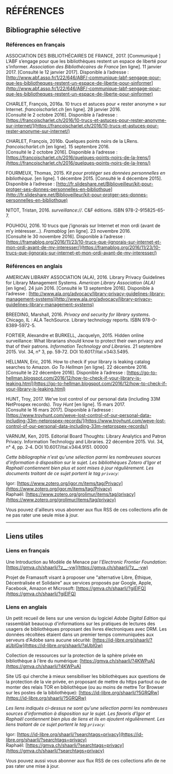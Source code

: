 # RÉFÉRENCES

## Bibliographie sélective

### Références en français

ASSOCIATION DES BIBLIOTHÉCAIRES DE FRANCE, 2017. [Communiqué ] L’ABF s’engage pour que les bibliothèques restent un espace de liberté pour s’informer. *Association des Bibliothécaires de France* [en ligne]. 11 janvier 2017. [Consulté le 12 janvier 2017]. Disponible à l’adresse : [http://www.abf.asso.fr/1/22/646/ABF/-communique-labf-sengage-pour-que-les-bibliotheques-restent-un-espace-de-liberte-pour-sinformer](http://www.abf.asso.fr/1/22/646/ABF/-communique-labf-sengage-pour-que-les-bibliotheques-restent-un-espace-de-liberte-pour-sinformer)

CHARLET, François, 2016a. 10 trucs et astuces pour « rester anonyme » sur Internet. *francoischarlet.ch* [en ligne]. 28 janvier 2016. [Consulté le 2 octobre 2016]. Disponible à l’adresse : [https://francoischarlet.ch/2016/10-trucs-et-astuces-pour-rester-anonyme-sur-internet/](https://francoischarlet.ch/2016/10-trucs-et-astuces-pour-rester-anonyme-sur-internet/)

CHARLET, François, 2016b. Quelques points noirs de la LRens. *francoischarlet.ch* [en ligne]. 15 septembre 2016. [Consulté le 2 octobre 2016]. Disponible à l’adresse : [https://francoischarlet.ch/2016/quelques-points-noirs-de-la-lrens/](https://francoischarlet.ch/2016/quelques-points-noirs-de-la-lrens/)

FOURMEUX, Thomas, 2015. *Kit pour protéger ses données personnelles en bibliothèque*. [en ligne]. 1 décembre 2015. [Consulté le 4 décembre 2015]. Disponible à l’adresse : [http://fr.slideshare.net/Biblioveilleur/kit-pour-protger-ses-donnes-personnelles-en-bibliothque](http://fr.slideshare.net/Biblioveilleur/kit-pour-protger-ses-donnes-personnelles-en-bibliothque)

NITOT, Tristan, 2016. *surveillance://*. C&F éditions. ISBN 978-2-915825-65-7.

POUHIOU, 2016. 10 trucs que j’ignorais sur Internet et mon ordi (avant de m’y intéresser…). *Framablog* [en ligne]. 23 novembre 2016. [Consulté le 30 novembre 2016]. Disponible à l’adresse : [https://framablog.org/2016/11/23/10-trucs-que-jignorais-sur-internet-et-mon-ordi-avant-de-my-interesser/](https://framablog.org/2016/11/23/10-trucs-que-jignorais-sur-internet-et-mon-ordi-avant-de-my-interesser/)


### Références en anglais

AMERICAN LIBRARY ASSOCIATION (ALA), 2016. Library Privacy Guidelines for Library Management Systems. *American Library Association (ALA)* [en ligne]. 24 juin 2016. [Consulté le 13 septembre 2016]. Disponible à l’adresse : [http://www.ala.org/advocacy/library-privacy-guidelines-library-management-systems](http://www.ala.org/advocacy/library-privacy-guidelines-library-management-systems)

BREEDING, Marshall, 2016. *Privacy and security for library systems*. Chicago, IL : ALA TechSource. Library technology reports. ISBN 978-0-8389-5972-5.

FORTIER, Alexandre et BURKELL, Jacquelyn, 2015. Hidden online surveillance: What librarians should know to protect their own privacy and that of their patrons. *Information Technology and Libraries*. 21 septembre 2015. Vol. 34, n° 3, pp. 59‑72. DOI 10.6017/ital.v34i3.5495.

HELLMAN, Eric, 2016. How to check if your library is leaking catalog searches to Amazon. *Go To Hellman* [en ligne]. 22 décembre 2016. [Consulté le 22 décembre 2016]. Disponible à l’adresse : [https://go-to-hellman.blogspot.com/2016/12/how-to-check-if-your-library-is-leaking.html](https://go-to-hellman.blogspot.com/2016/12/how-to-check-if-your-library-is-leaking.html)

HUNT, Troy, 2017. We’ve lost control of our personal data (including 33M NetProspex records). *Troy Hunt* [en ligne]. 15 mars 2017. [Consulté le 16 mars 2017]. Disponible à l’adresse : [https://www.troyhunt.com/weve-lost-control-of-our-personal-data-including-33m-netprospex-records/](https://www.troyhunt.com/weve-lost-control-of-our-personal-data-including-33m-netprospex-records/)

VARNUM, Ken, 2015. Editorial Board Thoughts: Library Analytics and Patron Privacy. Information Technology and Libraries. 22 décembre 2015. Vol. 34, n° 4, pp. 2‑4. DOI 10.6017/ital.v34i4.9151. 00000


*Cette bibliographie n'est qu'une sélection parmi les nombreuses sources d'information à disposition sur le sujet. Les bibliothèques Zotero d'Igor et Raphaël contiennent bien plus et sont mises à jour régulièrement. Les documents traitant de ce sujet portent le tag `privacy`:*

Igor: [https://www.zotero.org/igor.m/items/tag/Privacy](https://www.zotero.org/igor.m/items/tag/Privacy)   
Raphaël: [https://www.zotero.org/grolimur/items/tag/privacy](https://www.zotero.org/grolimur/items/tag/privacy)

Vous pouvez d'ailleurs vous abonner aux flux RSS de ces collections afin de ne pas rater une seule mise à jour.

-----

## Liens utiles

### Liens en français

Une Introduction au Modèle de Menace par l'*Electronic Frontier Foundation*: [https://gmva.ch/shaarli/?z__-yw](https://gmva.ch/shaarli/?z__-yw)

Projet de Framasoft visant à proposer une "alternative Libre, Éthique, Décentralisée et Solidaire" aux services proposés par Google, Apple, Facebook, Amazon et Microsoft: [https://gmva.ch/shaarli/?giElFQ](https://gmva.ch/shaarli/?giElFQ)

### Liens en anglais

Un petit recueil de liens sur une version du logiciel *Adobe Digital Edition* qui rassemblait beaucoup d'informations sur les pratiques de lectures des usagers de bibliothèques proposant des livres électroniques avec DRM. Les données récoltées étaient dans un premier temps communiquées aux serveurs d'Adobe sans aucune sécurité: [https://id-libre.org/shaarli/?aUbIGw](https://id-libre.org/shaarli/?aUbIGw)

Collection de ressources sur la protection de la sphère privée en bibliothèque à l'ère du numérique: [https://gmva.ch/shaarli/?4KWPuA](https://gmva.ch/shaarli/?4KWPuA)

Site US qui cherche à mieux sensibiliser les bibliothèques aux questions de la protection de la vie privée, en proposant de mettre du https partout ou de monter des relais TOR en bibliothèque (ou au moins de mettre Tor Browser sur les postes de la bibliothèque): [https://id-libre.org/shaarli/?5GRQRw](https://id-libre.org/shaarli/?5GRQRw)

*Les liens indiqués ci-dessus ne sont qu'une sélection parmi les nombreuses sources d'information à disposition sur le sujet. Les favoris d'Igor et Raphaël contiennent bien plus de liens et ils en ajoutent régulièrement. Les liens traitant de ce sujet portent le tag `privacy`:*

Igor: [https://id-libre.org/shaarli/?searchtags=privacy](https://id-libre.org/shaarli/?searchtags=privacy)   
Raphaël: [https://gmva.ch/shaarli/?searchtags=privacy](https://gmva.ch/shaarli/?searchtags=privacy)

Vous pouvez aussi vous abonner aux flux RSS de ces collections afin de ne pas rater une mise à jour.
